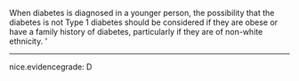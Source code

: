 When diabetes is diagnosed in a younger person, the possibility that the diabetes is not Type 1 diabetes should be considered if they are obese or have a family history of diabetes, particularly if they are of non-white ethnicity. 
'

---
 nice.evidencegrade: D
